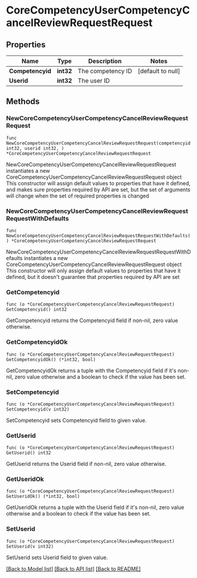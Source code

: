 # CoreCompetencyUserCompetencyCancelReviewRequestRequest

## Properties

Name | Type | Description | Notes
------------ | ------------- | ------------- | -------------
**Competencyid** | **int32** | The competency ID | [default to null]
**Userid** | **int32** | The user ID | 

## Methods

### NewCoreCompetencyUserCompetencyCancelReviewRequestRequest

`func NewCoreCompetencyUserCompetencyCancelReviewRequestRequest(competencyid int32, userid int32, ) *CoreCompetencyUserCompetencyCancelReviewRequestRequest`

NewCoreCompetencyUserCompetencyCancelReviewRequestRequest instantiates a new CoreCompetencyUserCompetencyCancelReviewRequestRequest object
This constructor will assign default values to properties that have it defined,
and makes sure properties required by API are set, but the set of arguments
will change when the set of required properties is changed

### NewCoreCompetencyUserCompetencyCancelReviewRequestRequestWithDefaults

`func NewCoreCompetencyUserCompetencyCancelReviewRequestRequestWithDefaults() *CoreCompetencyUserCompetencyCancelReviewRequestRequest`

NewCoreCompetencyUserCompetencyCancelReviewRequestRequestWithDefaults instantiates a new CoreCompetencyUserCompetencyCancelReviewRequestRequest object
This constructor will only assign default values to properties that have it defined,
but it doesn't guarantee that properties required by API are set

### GetCompetencyid

`func (o *CoreCompetencyUserCompetencyCancelReviewRequestRequest) GetCompetencyid() int32`

GetCompetencyid returns the Competencyid field if non-nil, zero value otherwise.

### GetCompetencyidOk

`func (o *CoreCompetencyUserCompetencyCancelReviewRequestRequest) GetCompetencyidOk() (*int32, bool)`

GetCompetencyidOk returns a tuple with the Competencyid field if it's non-nil, zero value otherwise
and a boolean to check if the value has been set.

### SetCompetencyid

`func (o *CoreCompetencyUserCompetencyCancelReviewRequestRequest) SetCompetencyid(v int32)`

SetCompetencyid sets Competencyid field to given value.


### GetUserid

`func (o *CoreCompetencyUserCompetencyCancelReviewRequestRequest) GetUserid() int32`

GetUserid returns the Userid field if non-nil, zero value otherwise.

### GetUseridOk

`func (o *CoreCompetencyUserCompetencyCancelReviewRequestRequest) GetUseridOk() (*int32, bool)`

GetUseridOk returns a tuple with the Userid field if it's non-nil, zero value otherwise
and a boolean to check if the value has been set.

### SetUserid

`func (o *CoreCompetencyUserCompetencyCancelReviewRequestRequest) SetUserid(v int32)`

SetUserid sets Userid field to given value.



[[Back to Model list]](../README.md#documentation-for-models) [[Back to API list]](../README.md#documentation-for-api-endpoints) [[Back to README]](../README.md)


